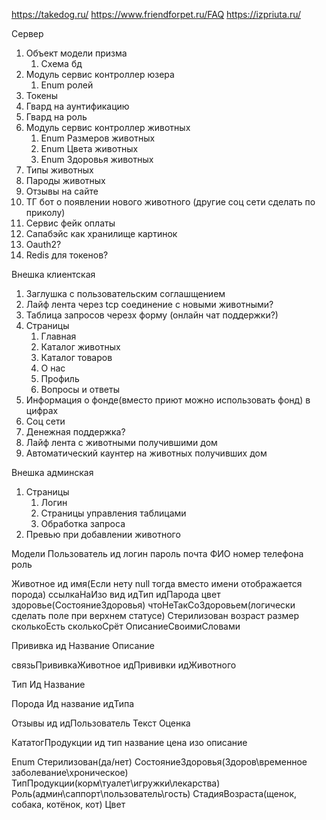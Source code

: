 https://takedog.ru/
https://www.friendforpet.ru/FAQ
https://izpriuta.ru/

Сервер

1. Объект модели призма
   1. Схема бд
2. Модуль сервис контроллер юзера
   1. Enum ролей
3. Токены
4. Гвард на аунтификацию
5. Гвард на роль
6. Модуль сервис контроллер животных
   1. Enum Размеров животных
   2. Enum Цвета животных
   3. Enum Здоровья животных
7. Типы животных
8. Пароды животных
9. Отзывы на сайте
10. ТГ бот о появлении нового животного (другие соц сети сделать по приколу)
11. Сервис фейк оплаты
12. Сапабэйс как хранилище картинок
13. Oauth2?
14. Redis для токенов?

Внешка клиентская

1. Заглушка с пользовательским соглашщением
2. Лайф лента через tcp соединение с новыми животными?
3. Таблица запросов черезх форму (онлайн чат поддержки?)
4. Страницы
   1. Главная
   2. Каталог животных
   3. Каталог товаров
   4. О нас
   5. Профиль
   6. Вопросы и ответы
5. Информация о фонде(вместо приют можно использовать фонд) в цифрах
6. Соц сети
7. Денежная поддержка?
8. Лайф лента с животными получившими дом
9. Автоматический каунтер на животных получивших дом

Внешка админская

1. Страницы
   1. Логин
   2. Страницы управления таблицами
   3. Обработка запроса
2. Превью при добавлении животного

Модели
Пользователь
ид логин пароль почта ФИО номер телефона роль

Животное
ид
имя(Если нету null тогда вместо имени отображается порода)
ссылкаНаИзо
вид
идТип
идПарода
цвет
здоровье(СостояниеЗдоровья)
чтоНеТакСоЗдоровьем(логически сделать поле при верхнем статусе)
Стерилизован
возраст
размер
сколькоЕсть
сколькоСрёт
ОписаниеСвоимиСловами

Прививка
ид
Название
Описание

связьПрививкаЖивотное
идПрививки
идЖивотного

Тип
Ид Название

Порода
Ид название идТипа

Отзывы
ид идПользователь Текст Оценка

КататогПродукции
ид тип название цена изо описание

Enum
Стерилизован(да/нет)
СостояниеЗдоровья(Здоров\временное заболевание\хроническое)
ТипПродукции(корм\туалет\игружки\лекарства)
Роль(админ\саппорт\пользователь\гость)
СтадияВозраста(щенок, собака, котёнок, кот)
Цвет
